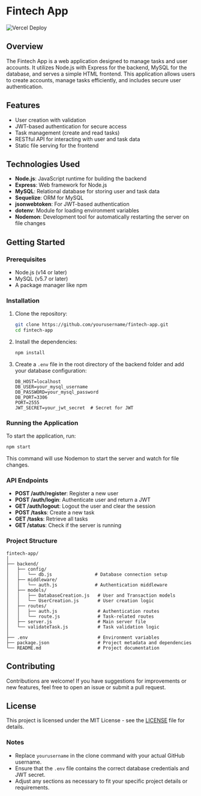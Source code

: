 # Fintech App
![Vercel Deploy](https://deploy-badge.vercel.app/vercel/fintech-app-blond?style=flat-square&logo=Site)
## Overview
The Fintech App is a web application designed to manage tasks and user accounts. It utilizes Node.js with Express for the backend, MySQL for the database, and serves a simple HTML frontend. This application allows users to create accounts, manage tasks efficiently, and includes secure user authentication.

## Features
- User creation with validation
- JWT-based authentication for secure access
- Task management (create and read tasks)
- RESTful API for interacting with user and task data
- Static file serving for the frontend

## Technologies Used
- **Node.js**: JavaScript runtime for building the backend
- **Express**: Web framework for Node.js
- **MySQL**: Relational database for storing user and task data
- **Sequelize**: ORM for MySQL
- **jsonwebtoken**: For JWT-based authentication
- **dotenv**: Module for loading environment variables
- **Nodemon**: Development tool for automatically restarting the server on file changes

## Getting Started

### Prerequisites
- Node.js (v14 or later)
- MySQL (v5.7 or later)
- A package manager like npm

### Installation
1. Clone the repository:
   ```bash
   git clone https://github.com/yourusername/fintech-app.git
   cd fintech-app
   ```

2. Install the dependencies:
   ```bash
   npm install
   ```

3. Create a `.env` file in the root directory of the backend folder and add your database configuration:
   ```plaintext
   DB_HOST=localhost
   DB_USER=your_mysql_username
   DB_PASSWORD=your_mysql_password
   DB_PORT=3306
   PORT=2555
   JWT_SECRET=your_jwt_secret  # Secret for JWT
   ```

### Running the Application
To start the application, run:
```bash
npm start
```
This command will use Nodemon to start the server and watch for file changes.

### API Endpoints
- **POST /auth/register**: Register a new user
- **POST /auth/login**: Authenticate user and return a JWT
- **GET /auth/logout**: Logout the user and clear the session
- **POST /tasks**: Create a new task
- **GET /tasks**: Retrieve all tasks
- **GET /status**: Check if the server is running

### Project Structure
```
fintech-app/
│
├── backend/
│   ├── config/
│   │   └── db.js                # Database connection setup
│   ├── middleware/
│   │   └── auth.js              # Authentication middleware
│   ├── models/
│   │   ├── DatabaseCreation.js   # User and Transaction models
│   │   └── UserCreation.js       # User creation logic
│   ├── routes/
│   │   ├── auth.js               # Authentication routes
│   │   └── route.js              # Task-related routes
│   ├── server.js                 # Main server file
│   └── validateTask.js           # Task validation logic
│
├── .env                          # Environment variables
├── package.json                  # Project metadata and dependencies
└── README.md                     # Project documentation
```

## Contributing
Contributions are welcome! If you have suggestions for improvements or new features, feel free to open an issue or submit a pull request.

## License
This project is licensed under the MIT License - see the [LICENSE](LICENSE) file for details.

### Notes
- Replace `yourusername` in the clone command with your actual GitHub username.
- Ensure that the `.env` file contains the correct database credentials and JWT secret.
- Adjust any sections as necessary to fit your specific project details or requirements.
